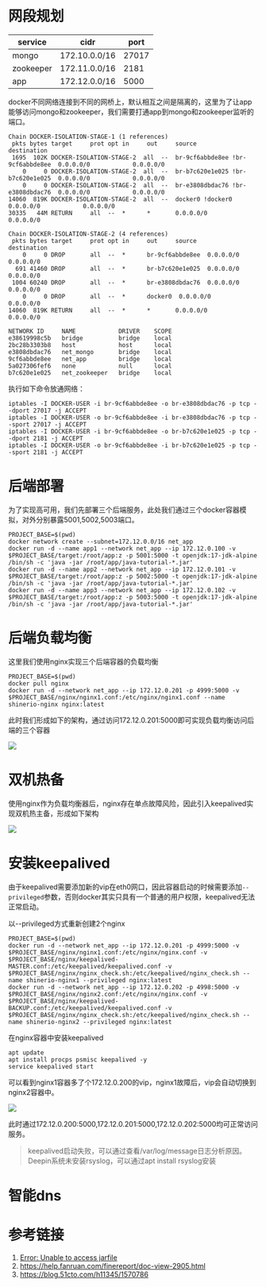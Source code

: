 # 网段规划

| service | cidr | port  |
| --- | --- |-------|
| mongo | 172.10.0.0/16 | 27017 |
| zookeeper | 172.11.0.0/16 | 2181  |
| app | 172.12.0.0/16 | 5000  |

docker不同网络连接到不同的网桥上，默认相互之间是隔离的，这里为了让app能够访问mongo和zookeeper，我们需要打通app到mongo和zookeeper监听的端口。

```
Chain DOCKER-ISOLATION-STAGE-1 (1 references)
 pkts bytes target     prot opt in     out     source               destination         
 1695  102K DOCKER-ISOLATION-STAGE-2  all  --  br-9cf6abbde8ee !br-9cf6abbde8ee  0.0.0.0/0            0.0.0.0/0           
    0     0 DOCKER-ISOLATION-STAGE-2  all  --  br-b7c620e1e025 !br-b7c620e1e025  0.0.0.0/0            0.0.0.0/0           
    0     0 DOCKER-ISOLATION-STAGE-2  all  --  br-e3808dbdac76 !br-e3808dbdac76  0.0.0.0/0            0.0.0.0/0           
14060  819K DOCKER-ISOLATION-STAGE-2  all  --  docker0 !docker0  0.0.0.0/0            0.0.0.0/0           
30335   44M RETURN     all  --  *      *       0.0.0.0/0            0.0.0.0/0           

Chain DOCKER-ISOLATION-STAGE-2 (4 references)
 pkts bytes target     prot opt in     out     source               destination         
    0     0 DROP       all  --  *      br-9cf6abbde8ee  0.0.0.0/0            0.0.0.0/0           
  691 41460 DROP       all  --  *      br-b7c620e1e025  0.0.0.0/0            0.0.0.0/0           
 1004 60240 DROP       all  --  *      br-e3808dbdac76  0.0.0.0/0            0.0.0.0/0           
    0     0 DROP       all  --  *      docker0  0.0.0.0/0            0.0.0.0/0           
14060  819K RETURN     all  --  *      *       0.0.0.0/0            0.0.0.0/0       

NETWORK ID     NAME            DRIVER    SCOPE
e38619998c5b   bridge          bridge    local
2bc28b3303b8   host            host      local
e3808dbdac76   net_mongo       bridge    local
9cf6abbde8ee   net_app         bridge    local
5a027306fef6   none            null      local
b7c620e1e025   net_zookeeper   bridge    local
```

执行如下命令放通网络：

```shell
iptables -I DOCKER-USER -i br-9cf6abbde8ee -o br-e3808dbdac76 -p tcp --dport 27017 -j ACCEPT
iptables -I DOCKER-USER -o br-9cf6abbde8ee -i br-e3808dbdac76 -p tcp --sport 27017 -j ACCEPT
iptables -I DOCKER-USER -i br-9cf6abbde8ee -o br-b7c620e1e025 -p tcp --dport 2181 -j ACCEPT
iptables -I DOCKER-USER -o br-9cf6abbde8ee -i br-b7c620e1e025 -p tcp --sport 2181 -j ACCEPT
```

# 后端部署

为了实现高可用，我们先部署三个后端服务，此处我们通过三个docker容器模拟，对外分别暴露5001,5002,5003端口。

```shell
PROJECT_BASE=$(pwd)
docker network create --subnet=172.12.0.0/16 net_app
docker run -d --name app1 --network net_app --ip 172.12.0.100 -v $PROJECT_BASE/target:/root/app:z -p 5001:5000 -t openjdk:17-jdk-alpine /bin/sh -c 'java -jar /root/app/java-tutorial-*.jar'
docker run -d --name app2 --network net_app --ip 172.12.0.101 -v $PROJECT_BASE/target:/root/app:z -p 5002:5000 -t openjdk:17-jdk-alpine /bin/sh -c 'java -jar /root/app/java-tutorial-*.jar'
docker run -d --name app3 --network net_app --ip 172.12.0.102 -v $PROJECT_BASE/target:/root/app:z -p 5003:5000 -t openjdk:17-jdk-alpine /bin/sh -c 'java -jar /root/app/java-tutorial-*.jar'
```

# 后端负载均衡

这里我们使用nginx实现三个后端容器的负载均衡

```shell
PROJECT_BASE=$(pwd)
docker pull nginx
docker run -d --network net_app --ip 172.12.0.201 -p 4999:5000 -v $PROJECT_BASE/nginx/nginx1.conf:/etc/nginx/nginx1.conf --name shinerio-nginx nginx:latest
```

此时我们形成如下的架构，通过访问172.12.0.201:5000即可实现负载均衡访问后端的三个容器

![](https://shinerio.oss-cn-beijing.aliyuncs.com/blog_images/uncategory20220209222121.png)

# 双机热备

使用nginx作为负载均衡器后，nginx存在单点故障风险，因此引入keepalived实现双机热主备，形成如下架构

![](https://shinerio.oss-cn-beijing.aliyuncs.com/blog_images/uncategory20220209223438.png)

# **安装keepalived**

由于keepalived需要添加新的vip在eth0网口，因此容器启动的时候需要添加`--privileged`参数，否则docker其实只具有一个普通的用户权限，keepalived无法正常启动。

以--privileged方式重新创建2个nginx

```shell
PROJECT_BASE=$(pwd)
docker run -d --network net_app --ip 172.12.0.201 -p 4999:5000 -v $PROJECT_BASE/nginx/nginx1.conf:/etc/nginx/nginx.conf -v $PROJECT_BASE/nginx/keepalived-MASTER.conf:/etc/keepalived/keepalived.conf -v $PROJECT_BASE/nginx/nginx_check.sh:/etc/keepalived/nginx_check.sh --name shinerio-nginx1 --privileged nginx:latest
docker run -d --network net_app --ip 172.12.0.202 -p 4998:5000 -v $PROJECT_BASE/nginx/nginx2.conf:/etc/nginx/nginx.conf -v $PROJECT_BASE/nginx/keepalived-BACKUP.conf:/etc/keepalived/keepalived.conf -v $PROJECT_BASE/nginx/nginx_check.sh:/etc/keepalived/nginx_check.sh --name shinerio-nginx2 --privileged nginx:latest
```

在nginx容器中安装keepalived

```shell
apt update
apt install procps psmisc keepalived -y
service keepalived start
```

可以看到nginx1容器多了个172.12.0.200的vip，nginx1故障后，vip会自动切换到nginx2容器中。

![](https://shinerio.oss-cn-beijing.aliyuncs.com/blog_images/20220213184811.png)

此时通过172.12.0.200:5000,172.12.0.201:5000,172.12.0.202:5000均可正常访问服务。

> keepalived启动失败，可以通过查看/var/log/message日志分析原因。Deepin系统未安装rsyslog，可以通过apt install rsyslog安装

# 智能dns

# 参考链接

1. [Error: Unable to access jarfile](https://blog.csdn.net/wfq784967698/article/details/99412800)
2. https://help.fanruan.com/finereport/doc-view-2905.html
3. https://blog.51cto.com/h11345/1570786